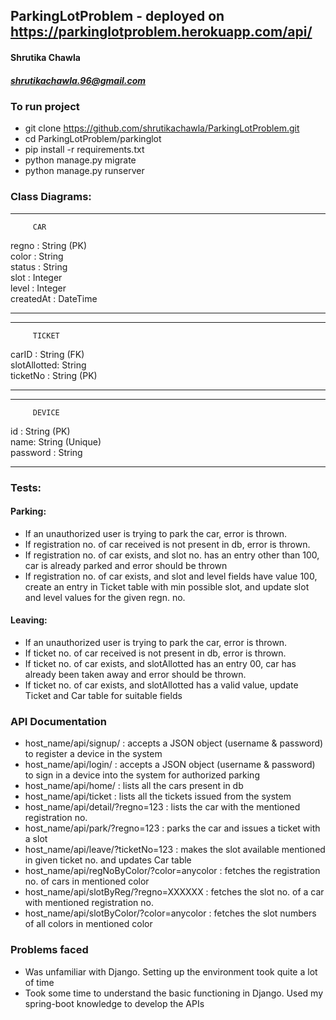 ## ParkingLotProblem - deployed on https://parkinglotproblem.herokuapp.com/api/

#### Shrutika Chawla
##### shrutikachawla.96@gmail.com

### To run project 
* git clone https://github.com/shrutikachawla/ParkingLotProblem.git
* cd ParkingLotProblem/parkinglot
* pip install -r requirements.txt
* python manage.py migrate
* python manage.py runserver

### Class Diagrams:

***************************
         CAR             
   regno : String (PK)      
   color : String        
   status : String       
   slot : Integer        
   level : Integer       
   createdAt : DateTime  
***************************

***************************
         TICKET          
   carID : String (FK)    
   slotAllotted: String  
   ticketNo : String (PK)     
***************************

***************************
         DEVICE          
   id : String (PK)    
   name: String (Unique)  
   password : String     
***************************

### Tests:

#### Parking:
* If an unauthorized user is trying to park the car, error is thrown.
* If registration no. of car received is not present in db, error is thrown.
* If registration no. of car exists, and slot no. has an entry other than 100, car is already parked and error should be thrown
* If registration no. of car exists, and slot and level fields have value 100, create an entry in Ticket table with min possible slot, and update slot and level values for the given regn. no.

#### Leaving:
* If an unauthorized user is trying to park the car, error is thrown.
* If ticket no. of car received is not present in db, error is thrown.
* If ticket no. of car exists, and slotAllotted has an entry 00, car has already been taken away and error should be thrown.
* If ticket no. of car exists, and slotAllotted has a valid value, update Ticket and Car table for suitable fields


### API Documentation
* host_name/api/signup/ : accepts a JSON object (username & password) to register a device in the system
* host_name/api/login/ : accepts a JSON object (username & password) to sign in a device into the system for authorized parking
* host_name/api/home/ : lists all the cars present in db
* host_name/api/ticket : lists all the tickets issued from the system
* host_name/api/detail/?regno=123 : lists the car with the mentioned registration no.
* host_name/api/park/?regno=123 : parks the car and issues a ticket with a slot
* host_name/api/leave/?ticketNo=123 : makes the slot available mentioned in given ticket no. and updates Car table
* host_name/api/regNoByColor/?color=anycolor : fetches the registration no. of cars in mentioned color
* host_name/api/slotByReg/?regno=XXXXXX : fetches the slot no. of a car with mentioned registration no.
* host_name/api/slotByColor/?color=anycolor : fetches the slot numbers of all colors in mentioned color

### Problems faced
* Was unfamiliar with Django. Setting up the environment took quite a lot of time
* Took some time to understand the basic functioning in Django. Used my spring-boot knowledge to develop the APIs
